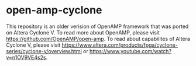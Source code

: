 open-amp-cyclone
================
This repository is an older verision of OpenAMP framework that was ported on Altera Cyclone V. 
To read more about OpenAMP, please visit https://github.com/OpenAMP/open-amp. 
To read about capabilites of Altera Cyclone V, please visit https://www.altera.com/products/fpga/cyclone-series/cyclone-v/overview.html or https://www.youtube.com/watch?v=n1OV9VE4s2s.
